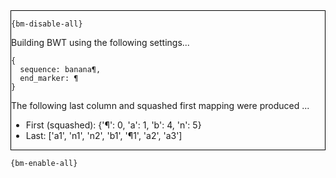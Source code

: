<div style="border:1px solid black;">

`{bm-disable-all}`

Building BWT using the following settings...

```
{
  sequence: banana¶,
  end_marker: ¶
}

```


The following last column and squashed first mapping were produced ...

 * First (squashed): {'¶': 0, 'a': 1, 'b': 4, 'n': 5}
 * Last: ['a1', 'n1', 'n2', 'b1', '¶1', 'a2', 'a3']
</div>

`{bm-enable-all}`


